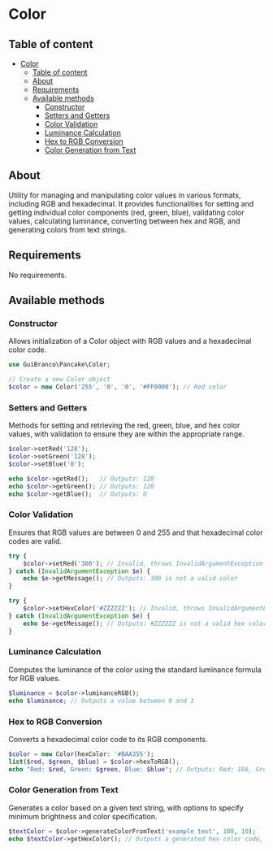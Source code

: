 # Color

## Table of content

- [Color](#color)
  - [Table of content](#table-of-content)
  - [About](#about)
  - [Requirements](#requirements)
  - [Available methods](#available-methods)
    - [Constructor](#constructor)
    - [Setters and Getters](#setters-and-getters)
    - [Color Validation](#color-validation)
    - [Luminance Calculation](#luminance-calculation)
    - [Hex to RGB Conversion](#hex-to-rgb-conversion)
    - [Color Generation from Text](#color-generation-from-text)

## About

Utility for managing and manipulating color values in various formats, including RGB and hexadecimal. It provides functionalities for setting and getting individual color components (red, green, blue), validating color values, calculating luminance, converting between hex and RGB, and generating colors from text strings.

## Requirements

No requirements.

## Available methods

### Constructor

Allows initialization of a Color object with RGB values and a hexadecimal color code.

```php
use GuiBranco\Pancake\Color;

// Create a new Color object
$color = new Color('255', '0', '0', '#FF0000'); // Red color
```

### Setters and Getters
Methods for setting and retrieving the red, green, blue, and hex color values, with validation to ensure they are within the appropriate range.

```php
$color->setRed('128');
$color->setGreen('128');
$color->setBlue('0');

echo $color->getRed();   // Outputs: 128
echo $color->getGreen(); // Outputs: 128
echo $color->getBlue();  // Outputs: 0
```

### Color Validation

Ensures that RGB values are between 0 and 255 and that hexadecimal color codes are valid.

```php
try {
    $color->setRed('300'); // Invalid, throws InvalidArgumentException
} catch (InvalidArgumentException $e) {
    echo $e->getMessage(); // Outputs: 300 is not a valid color
}

try {
    $color->setHexColor('#ZZZZZZ'); // Invalid, throws InvalidArgumentException
} catch (InvalidArgumentException $e) {
    echo $e->getMessage(); // Outputs: #ZZZZZZ is not a valid hex color
}
```

### Luminance Calculation

Computes the luminance of the color using the standard luminance formula for RGB values.

```php
$luminance = $color->luminanceRGB();
echo $luminance; // Outputs a value between 0 and 1
```

### Hex to RGB Conversion

Converts a hexadecimal color code to its RGB components.

```php
$color = new Color(hexColor: '#BAA355');
list($red, $green, $blue) = $color->hexToRGB();
echo "Red: $red, Green: $green, Blue: $blue"; // Outputs: Red: 186, Green: 163, Blue: 85
```

### Color Generation from Text

Generates a color based on a given text string, with options to specify minimum brightness and color specification.

```php
$textColor = $color->generateColorFromText('example text', 100, 10);
echo $textColor->getHexColor(); // Outputs a generated hex color code,
```